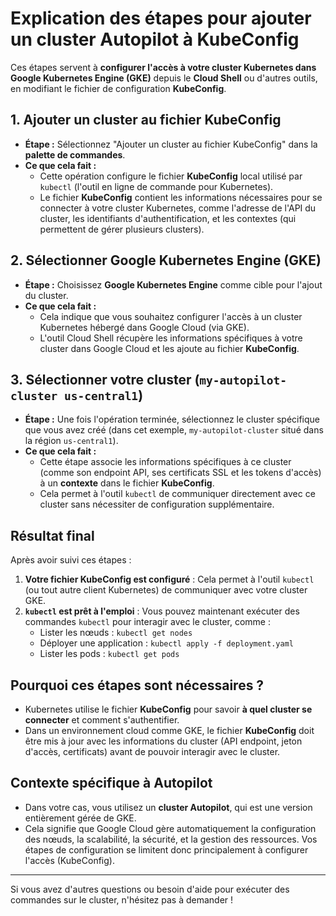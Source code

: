 # Explication des étapes pour ajouter un cluster Autopilot à KubeConfig

Ces étapes servent à **configurer l'accès à votre cluster Kubernetes dans Google Kubernetes Engine (GKE)** depuis le **Cloud Shell** ou d'autres outils, en modifiant le fichier de configuration **KubeConfig**.

## 1. Ajouter un cluster au fichier KubeConfig
- **Étape :** Sélectionnez "Ajouter un cluster au fichier KubeConfig" dans la **palette de commandes**.
- **Ce que cela fait :**
  - Cette opération configure le fichier **KubeConfig** local utilisé par `kubectl` (l'outil en ligne de commande pour Kubernetes).
  - Le fichier **KubeConfig** contient les informations nécessaires pour se connecter à votre cluster Kubernetes, comme l'adresse de l'API du cluster, les identifiants d'authentification, et les contextes (qui permettent de gérer plusieurs clusters).

## 2. Sélectionner Google Kubernetes Engine (GKE)
- **Étape :** Choisissez **Google Kubernetes Engine** comme cible pour l'ajout du cluster.
- **Ce que cela fait :**
  - Cela indique que vous souhaitez configurer l'accès à un cluster Kubernetes hébergé dans Google Cloud (via GKE).
  - L'outil Cloud Shell récupère les informations spécifiques à votre cluster dans Google Cloud et les ajoute au fichier **KubeConfig**.

## 3. Sélectionner votre cluster (`my-autopilot-cluster us-central1`)
- **Étape :** Une fois l'opération terminée, sélectionnez le cluster spécifique que vous avez créé (dans cet exemple, `my-autopilot-cluster` situé dans la région `us-central1`).
- **Ce que cela fait :**
  - Cette étape associe les informations spécifiques à ce cluster (comme son endpoint API, ses certificats SSL et les tokens d'accès) à un **contexte** dans le fichier **KubeConfig**.
  - Cela permet à l'outil `kubectl` de communiquer directement avec ce cluster sans nécessiter de configuration supplémentaire.

## Résultat final
Après avoir suivi ces étapes :
1. **Votre fichier KubeConfig est configuré** : Cela permet à l'outil `kubectl` (ou tout autre client Kubernetes) de communiquer avec votre cluster GKE.
2. **`kubectl` est prêt à l'emploi** : Vous pouvez maintenant exécuter des commandes `kubectl` pour interagir avec le cluster, comme :
   - Lister les nœuds : `kubectl get nodes`
   - Déployer une application : `kubectl apply -f deployment.yaml`
   - Lister les pods : `kubectl get pods`

## Pourquoi ces étapes sont nécessaires ?
- Kubernetes utilise le fichier **KubeConfig** pour savoir **à quel cluster se connecter** et comment s'authentifier.
- Dans un environnement cloud comme GKE, le fichier **KubeConfig** doit être mis à jour avec les informations du cluster (API endpoint, jeton d'accès, certificats) avant de pouvoir interagir avec le cluster.

## Contexte spécifique à Autopilot
- Dans votre cas, vous utilisez un **cluster Autopilot**, qui est une version entièrement gérée de GKE.
- Cela signifie que Google Cloud gère automatiquement la configuration des nœuds, la scalabilité, la sécurité, et la gestion des ressources. Vos étapes de configuration se limitent donc principalement à configurer l'accès (KubeConfig).

---

Si vous avez d'autres questions ou besoin d'aide pour exécuter des commandes sur le cluster, n'hésitez pas à demander !


